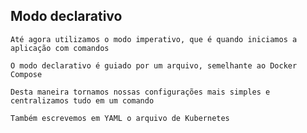 ## Modo declarativo

```
Até agora utilizamos o modo imperativo, que é quando iniciamos a aplicação com comandos
```

```
O modo declarativo é guiado por um arquivo, semelhante ao Docker Compose
```

```
Desta maneira tornamos nossas configurações mais simples e centralizamos tudo em um comando
```

```
Também escrevemos em YAML o arquivo de Kubernetes
```
